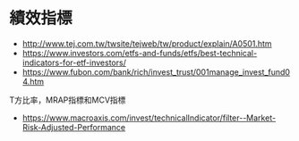 # 績效指標
* http://www.tej.com.tw/twsite/tejweb/tw/product/explain/A0501.htm
* https://www.investors.com/etfs-and-funds/etfs/best-technical-indicators-for-etf-investors/
* https://www.fubon.com/bank/rich/invest_trust/001manage_invest_fund04.htm

T方比率，MRAP指標和MCV指標
* https://www.macroaxis.com/invest/technicalIndicator/filter--Market-Risk-Adjusted-Performance

